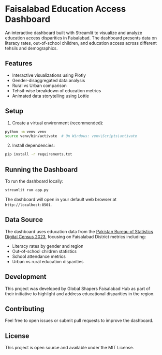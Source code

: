 # Faisalabad Education Access Dashboard

An interactive dashboard built with Streamlit to visualize and analyze education access disparities in Faisalabad. The dashboard presents data on literacy rates, out-of-school children, and education access across different tehsils and demographics.

## Features

- Interactive visualizations using Plotly
- Gender-disaggregated data analysis
- Rural vs Urban comparison
- Tehsil-wise breakdown of education metrics
- Animated data storytelling using Lottie

## Setup

1. Create a virtual environment (recommended):
```bash
python -m venv venv
source venv/bin/activate  # On Windows: venv\Scripts\activate
```

2. Install dependencies:
```bash
pip install -r requirements.txt
```

## Running the Dashboard

To run the dashboard locally:

```bash
streamlit run app.py
```

The dashboard will open in your default web browser at `http://localhost:8501`.

## Data Source

The dashboard uses education data from the [Pakistan Bureau of Statistics Digital Census 2023](https://www.pbs.gov.pk/digital-census/detailed-results), focusing on Faisalabad District metrics including:
- Literacy rates by gender and region
- Out-of-school children statistics
- School attendance metrics
- Urban vs rural education disparities

## Development

This project was developed by Global Shapers Faisalabad Hub as part of their initiative to highlight and address educational disparities in the region.

## Contributing

Feel free to open issues or submit pull requests to improve the dashboard.

## License

This project is open source and available under the MIT License. 